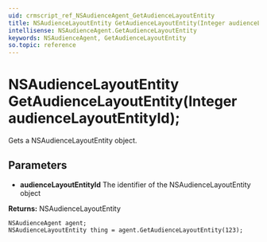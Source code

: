 ```yaml
---
uid: crmscript_ref_NSAudienceAgent_GetAudienceLayoutEntity
title: NSAudienceLayoutEntity GetAudienceLayoutEntity(Integer audienceLayoutEntityId);
intellisense: NSAudienceAgent.GetAudienceLayoutEntity
keywords: NSAudienceAgent, GetAudienceLayoutEntity
so.topic: reference
---
```


# NSAudienceLayoutEntity GetAudienceLayoutEntity(Integer audienceLayoutEntityId);

Gets a NSAudienceLayoutEntity object.

## Parameters

* **audienceLayoutEntityId** The identifier of the NSAudienceLayoutEntity object

**Returns:** NSAudienceLayoutEntity

```crmscript
NSAudienceAgent agent;
NSAudienceLayoutEntity thing = agent.GetAudienceLayoutEntity(123);
```

